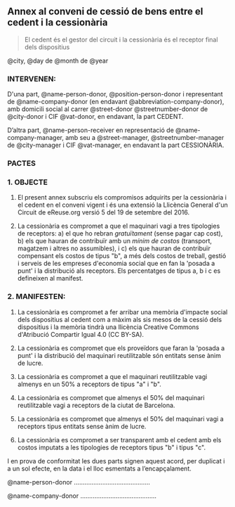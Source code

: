 ## Annex al conveni de cessió de bens entre el cedent i la cessionària 

> El cedent és el gestor del circuit i la cessionària és el receptor final dels dispositius

@city, @day de @month de @year

### INTERVENEN:

D'una part, @name-person-donor, @position-person-donor i representant de @name-company-donor (en endavant @abbreviation-company-donor), amb domicili social al carrer @street-donor @streetnumber-donor de @city-donor i CIF @vat-donor, en endavant, la part CEDENT.

D’altra part, @name-person-receiver en representació de @name-company-manager, amb seu a @street-manager, @streetnumber-manager de @city-manager i CIF @vat-manager, en endavant la part CESSIONÀRIA.

### PACTES

### 1\. OBJECTE

1. El present annex subscriu els compromisos adquirits per la cessionària i el cedent en el conveni vigent i és una extensió  la Llicència General d'un Circuit de eReuse.org versió 5 del 19 de setembre del 2016.  

2. La cessionària es compromet a que el maquinari vagi a tres tipologies de receptors: a) el que ho rebran *gratuïtament* (sense pagar cap cost), b) els que hauran de contribuïr amb un *mínim de costos* (transport, magatzem i altres no assumibles), i c) els que hauran de contribuïr compensant els costos de tipus "b", a més dels costos de treball, gestió i serveis de les empreses d'economia social que en fan la 'posada a punt' i la distribució als receptors. Els percentatges de tipus a, b i c es defineixen al manifest.

### 2\. MANIFESTEN:

1. La cessionària es compromet a fer arribar una memòria d'impacte social dels dispositius al cedent com a màxim als sis mesos de la cessió dels dispositius i la memòria tindrà una llicència Creative Commons d'Atribució Compartir Igual 4.0 (CC BY-SA).

2. La cessionària es compromet que els proveïdors que faran la 'posada a punt' i la distribució del maquinari reutilitzable són entitats sense ànim de lucre.

3. La cessionària es compromet a que el maquinari reutilitzable vagi almenys en un 50% a receptors de tipus "a" i "b".

4. La cessionària es compromet que almenys el 50% del maquinari reutilitzable vagi a receptors de la ciutat de Barcelona.

5. La cessionària es compromet que almenys el 50% del maquinari vagi a receptors tipus entitats sense ànim de lucre.

6. La cessionària es compromet a ser transparent amb el cedent amb els costos imputats a les tipologies de receptors tipus "b" i tipus "c".


I en prova de conformitat les dues parts signen aquest acord, per duplicat i a un sol efecte, en la data i el lloc esmentats a l’encapçalament.

@name-person-donor ...........................................

@name-company-donor ...........................................